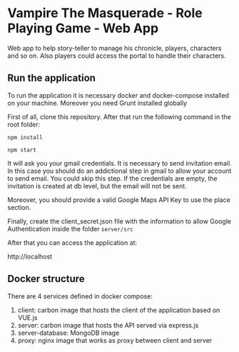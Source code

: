 # Vampire The Masquerade - Role Playing Game - Web App

Web app to help story-teller to manage his chronicle, players, characters and so on. Also players could access the portal to handle their characters.

## Run the application

To run the application it is necessary docker and docker-compose installed on your machine. Moreover you need Grunt installed globally

First of all, clone this repository. After that run the following command in the root folder:

```
npm install
```

```
npm start
```

It will ask you your gmail credentials. It is necessary to send invitation email. In this case you should do an addictional step in gmail to allow your account to send email. You could skip this step. If the credentials are empty, the invitation is created at db level, but the email will not be sent.

Moreover, you should provide a valid Google Maps API Key to use the place section.

Finally, create the client_secret.json file with the information to allow Google Authentication inside the folder ```server/src```

After that you can access the application at:

http://localhost

## Docker structure

There are 4 services defined in docker compose:

1. client: carbon image that hosts the client of the application based on VUE.js
2. server: carbon image that hosts the API served via express.js
3. server-database: MongoDB image
4. proxy: nginx image that works as proxy between client and server